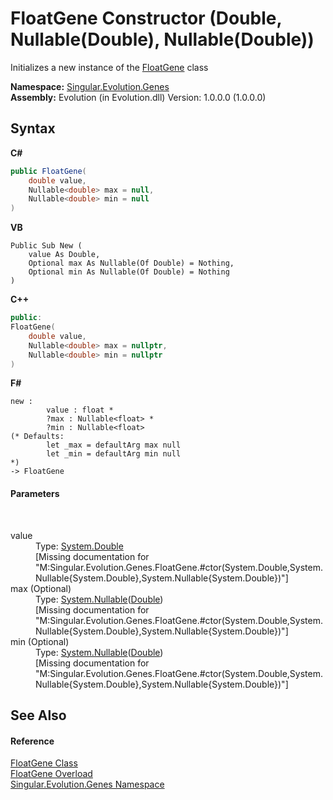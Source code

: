 # FloatGene Constructor (Double, Nullable(Double), Nullable(Double))
 

Initializes a new instance of the <a href="0669b42b-c8df-2480-a278-6e83e27b51b7">FloatGene</a> class

**Namespace:**&nbsp;<a href="c9a39aef-d3b0-be3b-cda0-1d7eb5bdd4e1">Singular.Evolution.Genes</a><br />**Assembly:**&nbsp;Evolution (in Evolution.dll) Version: 1.0.0.0 (1.0.0.0)

## Syntax

**C#**<br />
``` C#
public FloatGene(
	double value,
	Nullable<double> max = null,
	Nullable<double> min = null
)
```

**VB**<br />
``` VB
Public Sub New ( 
	value As Double,
	Optional max As Nullable(Of Double) = Nothing,
	Optional min As Nullable(Of Double) = Nothing
)
```

**C++**<br />
``` C++
public:
FloatGene(
	double value, 
	Nullable<double> max = nullptr, 
	Nullable<double> min = nullptr
)
```

**F#**<br />
``` F#
new : 
        value : float * 
        ?max : Nullable<float> * 
        ?min : Nullable<float> 
(* Defaults:
        let _max = defaultArg max null
        let _min = defaultArg min null
*)
-> FloatGene
```


#### Parameters
&nbsp;<dl><dt>value</dt><dd>Type: <a href="http://msdn2.microsoft.com/en-us/library/643eft0t" target="_blank">System.Double</a><br />\[Missing <param name="value"/> documentation for "M:Singular.Evolution.Genes.FloatGene.#ctor(System.Double,System.Nullable{System.Double},System.Nullable{System.Double})"\]</dd><dt>max (Optional)</dt><dd>Type: <a href="http://msdn2.microsoft.com/en-us/library/b3h38hb0" target="_blank">System.Nullable</a>(<a href="http://msdn2.microsoft.com/en-us/library/643eft0t" target="_blank">Double</a>)<br />\[Missing <param name="max"/> documentation for "M:Singular.Evolution.Genes.FloatGene.#ctor(System.Double,System.Nullable{System.Double},System.Nullable{System.Double})"\]</dd><dt>min (Optional)</dt><dd>Type: <a href="http://msdn2.microsoft.com/en-us/library/b3h38hb0" target="_blank">System.Nullable</a>(<a href="http://msdn2.microsoft.com/en-us/library/643eft0t" target="_blank">Double</a>)<br />\[Missing <param name="min"/> documentation for "M:Singular.Evolution.Genes.FloatGene.#ctor(System.Double,System.Nullable{System.Double},System.Nullable{System.Double})"\]</dd></dl>

## See Also


#### Reference
<a href="0669b42b-c8df-2480-a278-6e83e27b51b7">FloatGene Class</a><br /><a href="622e02f7-603a-c523-9111-9650570109fd">FloatGene Overload</a><br /><a href="c9a39aef-d3b0-be3b-cda0-1d7eb5bdd4e1">Singular.Evolution.Genes Namespace</a><br />
